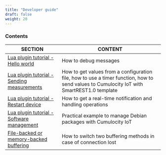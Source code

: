 ```yaml
---
title: "Developer guide"
draft: false
weight: 20
---
```

### Contents
SECTION  | CONTENT
--|--
[Lua plugin tutorial - Hello world](./helloworld)  | How to debug messages
[Lua plugin tutorial - Sending measurements](./sendingmeasurements)  | How to get values from a configuration file, how to use a timer function, how to send values to Cumulocity IoT with SmartREST1.0 template
[Lua plugin tutorial - Restart device](./restart)  | How to get a real-time notification and handling operations
[Lua plugin tutorial - Software management](./software)  | Practical example to manage Debian packages with Cumulocity IoT
[File-backed or memory-backed buffering](./buffer)  | How to switch two buffering methods in case of connection lost|  
